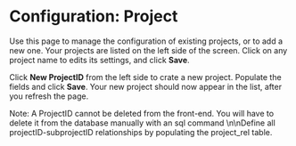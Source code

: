 # Configuration: Project

Use this page to manage the configuration of existing projects, or to add a new one. Your projects are listed on the left side of the screen. Click on any project name to edits its settings, and click **Save**. 

Click **New ProjectID** from the left side to crate a new project. Populate the fields and click **Save**. Your new project should now appear in the list, after you refresh the page. 

Note: A ProjectID cannot be deleted from the front-end. You will have to delete it from the database manually with an sql command \n\nDefine all projectID-subprojectID relationships by populating the project_rel table.
